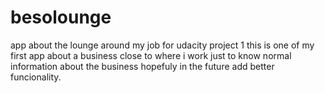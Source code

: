 # besolounge
app about the lounge around my job for udacity project 1 
this is one of my first app about a business close to where i work just to know normal information about the business hopefuly
in the future add better  funcionality.
